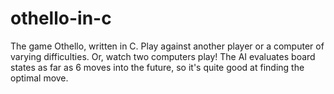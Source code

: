 # othello-in-c
The game Othello, written in C. Play against another player or a computer of varying difficulties. Or, watch two computers play! The AI evaluates board states as far as 6 moves into the future, so it's quite good at finding the optimal move.
